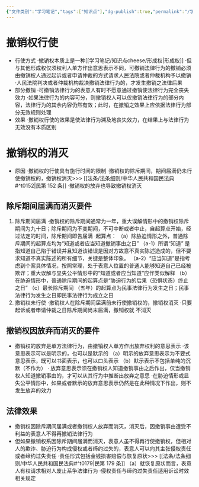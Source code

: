 ```yaml
---
{"文件类别":"学习笔记","tags":["知识点"],"dg-publish":true,"permalink":"/学习笔记/知识点cheese/撤销权/","dgPassFrontmatter":true}
---
```


# 撤销权行使
- 行使方式
·撤销权本质上是⼀种[[学习笔记/知识点cheese/形成权\|形成权]]
·但与其他形成权仅须权利人单方作出意思表示不同，可撤销法律行为的撤销必须由撤销权人通过起诉或者申请仲裁的方式请求人民法院或者仲裁机构予以撤销
·人民法院判决或者仲裁机构裁决撤销法律行为的，才发生撤销之法律后果
- 部分撤销
·可撤销法律行为的表意人有时不愿意通过撤销使法律行为完全丧失效力
·如果法律行为的内容可分，则撤销权人可以仅撤销法律行为的部分内容，法律行为的其余内容仍然有效；此时，在撤销之效果上应依据法律行为部分无效规则处理
- 效果
·撤销权行使的效果是使法律行为溯及地丧失效力，在结果上与法律行为无效没有本质区别
# 撤销权的消灭
- 原因
·撤销权的行使具有施行时间的限制
·撤销权的除斥期间，期间届满仍未行使撤销权的，撤销权消灭>>> [[法条/法条细则/中华人民共和国民法典#^t0152\|民第 152 条]]
·撤销权的放弃也导致撤销权消灭
## 除斥期间届满而消灭要件
1. 除斥期间届满
·撤销权的除斥期间通常为一年，重大误解情形中的撤销权除斥期间为九十日；除斥期间为不变期间，不可中断或者中止，自起算点开始，经过法定的时间，除斥期间即告届满
·起算点：
（a）除胁迫情形之外，普通除斥期间的起算点均为“知道或者应当知道撤销事由之日”
（a-1）所谓“知道” 是指知道自己陷于错误并且知道该错误是因对方故意不真实陈述造成的，但不要求知道不真实陈述的所有细节，关键是整体印象。
（a-2）“应当知道”是指考虑到个案具体情况，按照常理，处于表意人位置的普通人能够知道自己已经被欺诈；重⼤误解与显失公平情形中的“知道或者应当知道”应作类似解释
（b）在胁迫情形中，普通除斥期间的起算点是“胁迫行为的后果（恐惧状态）终止之日”
（c）最长除斥期间 （五年）的起算点为民事法律行为发生之日；民事法律行为发生之日即民事法律行为成立之日
2. 撤销权未行使
·撤销权人在除斥期间届满前未行使撤销权的，撤销权消灭
·只要起诉或者申请仲裁之日除斥期间尚末届满，撤销权就 不消灭
## 撤销权因放弃而消灭的要件
- 撤销权的放弃是单方法律行为，由撤销权人单方作出放弃权利的意思表示
·该意思表示可以是明示的，也可以是默示的
（a）明示的放弃意思表示为不要式意思表示，既可以书面表示，也可以口头表示
（b）默示表示不包括单纯的沉默（不作为）
· 放弃意思表示须在撤销权人知道撤销事由之后作出，仅当撤销权人知道撤销事由的，才可以从其行为中推断出放弃之意思
·在胁迫情形或显失公平情形中，如果或者默示的放弃意思表示仍然是在此种情况下作出，则不发生放弃的效力
## 法律效果
- 撤销权因除斥期间届满或者撤销权人放弃而消灭，消灭后，因撤销事由遭受不利益的表意人不得再撤销法律行为
- 但如果撤销权系因除斥期间届满而消灭，表意人虽不得再行使撤销权，但相对人的欺诈、胁迫行为构成侵权或者缔约过失的，表意人可以向其主张侵权责任或者缔约过失责任
·责任形式包括金钱损害赔偿与恢复原状>>> [[法条/法条细则/中华人民共和国民法典#^t0179\|民第 179 条]]
（a）就恢复原状而言，表意人有权请求相对人废止系争法律行为
·侵权责任与缔约过失责任适用诉讼时效相关规定
